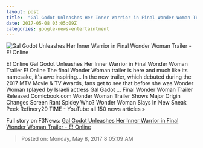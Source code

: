 ```yaml
---
layout: post
title:  "Gal Godot Unleashes Her Inner Warrior in Final Wonder Woman Trailer - E! Online"
date: 2017-05-08 03:05:09Z
categories: google-news-entertaintment
---
```


![Gal Godot Unleashes Her Inner Warrior in Final Wonder Woman Trailer - E! Online](http://akns-images.eonline.com/eol_images/Entire_Site/2017326/rs_600x600-170426161557-600-wonder-woman.jpg?downsize=450:*&crop=450:350;left,top)

E! Online Gal Godot Unleashes Her Inner Warrior in Final Wonder Woman Trailer E! Online The final Wonder Woman trailer is here and much like its namesake, it's awe inspiring... In the new trailer, which debuted during the 2017 MTV Movie & TV Awards, fans get to see that before she was Wonder Woman (played by Israeli actress Gal Gadot ... Final Wonder Woman Trailer Released Comicbook.com Wonder Woman Trailer Shows Major Origin Changes Screen Rant Spidey Who? Wonder Woman Slays In New Sneak Peek Refinery29 TIME - YouTube all 150 news articles »


Full story on F3News: [Gal Godot Unleashes Her Inner Warrior in Final Wonder Woman Trailer - E! Online](http://www.f3nws.com/n/HvR3AH)

> Posted on: Monday, May 8, 2017 8:05:09 AM
